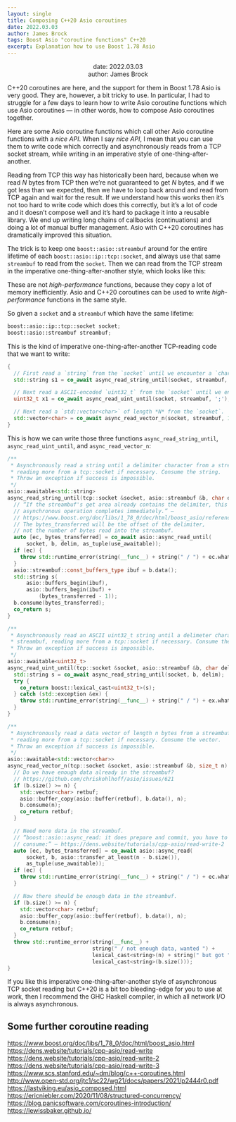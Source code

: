 ```yaml
---
layout: single
title: Composing C++20 Asio coroutines
date: 2022.03.03
author: James Brock
tags: Boost Asio "coroutine functions" C++20 
excerpt: Explanation how to use Boost 1.78 Asio
---
```


<p align="center">
date: 2022.03.03<br>
author: James Brock
</p>

C++20 coroutines are here, and the support for them in Boost 1.78 Asio is very good. 
They are, however, a bit tricky to use. 
In particular, I had to struggle for a few days to learn how to write Asio coroutine functions
which use Asio coroutines — in other words, how to compose Asio coroutines together.

Here are some Asio coroutine functions which call other Asio coroutine functions with a *nice API*.
When I say
*nice API*, I mean that you can use them to write code which correctly and asynchronously 
reads from a TCP socket stream, while writing in an imperative style of one-thing-after-another.

Reading from TCP this way has historically been hard, because when we read *N* bytes from TCP
then we’re not guaranteed to get *N* bytes, and if we got less than we expected, then
we have to loop back around and read from TCP again and wait for the result. If we understand
how this works then it’s not too hard to write code which does this correctly, but it’s a lot of
code and it doesn’t compose well and it’s hard to package it into a reusable library. 
We end up writing long chains of callbacks (continuations) and doing a lot of manual buffer
management. Asio with C++20 coroutines has dramatically improved this situation.

The trick is to keep one `boost::asio::streambuf` around for the entire lifetime
of each `boost::asio::ip::tcp::socket`, and always use that same `streambuf` to read
from the `socket`. Then we can read from the TCP stream in the imperative one-thing-after-another
style, which looks like this:

These are not *high-performance* functions, because they copy a lot of memory inefficiently. 
Asio and C++20 coroutines can be used to write *high-performance* functions in the same style.

So given a `socket` and a `streambuf` which have the same lifetime:

```c++
boost::asio::ip::tcp::socket socket;
boost::asio::streambuf streambuf;
```

This is the kind of imperative one-thing-after-another TCP-reading code that we want to write:

```c++
{
  // First read a `string` from the `socket` until we encounter a `char` `';'`.
  std::string s1 = co_await async_read_string_until(socket, streambuf, ';');

  // Next read a ASCII-encoded `uint32_t` from the `socket` until we encounter a `char` `';'`.
  uint32_t x1 = co_await async_read_uint_until(socket, streambuf, ';');

  // Next read a `std::vector<char>` of length *N* from the `socket`.
  std::vector<char> = co_await async_read_vector_n(socket, streambuf, 10);
}
```

This is how we can write those three functions `async_read_string_until`, `async_read_uint_until`, and `async_read_vector_n`:


```c++
/**
 * Asynchronously read a string until a delimiter character from a streambuf,
 * reading more from a tcp::socket if necessary. Consume the string.
 * Throw an exception if success is impossible.
 */
asio::awaitable<std::string>
async_read_string_until(tcp::socket &socket, asio::streambuf &b, char delim) {
  // “If the streambuf's get area already contains the delimiter, this
  // asynchronous operation completes immediately.” —
  // https://www.boost.org/doc/libs/1_78_0/doc/html/boost_asio/reference/async_read_until/overload5.html
  // The bytes_transferred will be the offset of the delimiter,
  // not the number of bytes read into the streambuf.
  auto [ec, bytes_transferred] = co_await asio::async_read_until(
      socket, b, delim, as_tuple(use_awaitable));
  if (ec) {
    throw std::runtime_error(string(__func__) + string(" / ") + ec.what());
  }
  asio::streambuf::const_buffers_type ibuf = b.data();
  std::string s(
      asio::buffers_begin(ibuf),
      asio::buffers_begin(ibuf) +
          (bytes_transferred - 1));
  b.consume(bytes_transferred);
  co_return s;
}

/**
 * Asynchronously read an ASCII uint32_t string until a delimeter character from
 * streambuf, reading more from a tcp::socket if necessary. Consume the string.
 * Throw an exception if success is impossible.
 */
asio::awaitable<uint32_t>
async_read_uint_until(tcp::socket &socket, asio::streambuf &b, char delim) {
  std::string s = co_await async_read_string_until(socket, b, delim);
  try {
    co_return boost::lexical_cast<uint32_t>(s);
  } catch (std::exception &ex) {
    throw std::runtime_error(string(__func__) + string(" / ") + ex.what());
  }
}

/**
 * Asynchronously read a data vector of length n bytes from a streambuf,
 * reading more from a tcp::socket if necessary. Consume the vector.
 * Throw an exception if success is impossible.
 */
asio::awaitable<std::vector<char>>
async_read_vector_n(tcp::socket &socket, asio::streambuf &b, size_t n) {
  // Do we have enough data already in the streambuf?
  // https://github.com/chriskohlhoff/asio/issues/621
  if (b.size() >= n) {
    std::vector<char> retbuf;
    asio::buffer_copy(asio::buffer(retbuf), b.data(), n);
    b.consume(n);
    co_return retbuf;
  }

  // Need more data in the streambuf.
  // “boost::asio::async_read: it does prepare and commit, you have to do
  // consume:” — https://dens.website/tutorials/cpp-asio/read-write-2
  auto [ec, bytes_transferred] = co_await asio::async_read(
      socket, b, asio::transfer_at_least(n - b.size()),
      as_tuple(use_awaitable));
  if (ec) {
    throw std::runtime_error(string(__func__) + string(" / ") + ec.what());
  }

  // Now there should be enough data in the streambuf.
  if (b.size() >= n) {
    std::vector<char> retbuf;
    asio::buffer_copy(asio::buffer(retbuf), b.data(), n);
    b.consume(n);
    co_return retbuf;
  }
  throw std::runtime_error(string(__func__) +
                           string(" / not enough data, wanted ") +
                           lexical_cast<string>(n) + string(" but got ") +
                           lexical_cast<string>(b.size()));
}
```

If you like this imperative one-thing-after-another style of asynchronous TCP socket reading but C++20 
is a bit too bleeding-edge for you to use at work, then I recommend the GHC Haskell compiler,
in which all network I/O is always asynchronous.

## Some further coroutine reading

https://www.boost.org/doc/libs/1_78_0/doc/html/boost_asio.html
https://dens.website/tutorials/cpp-asio/read-write
https://dens.website/tutorials/cpp-asio/read-write-2
https://dens.website/tutorials/cpp-asio/read-write-3
https://www.scs.stanford.edu/~dm/blog/c++-coroutines.html
http://www.open-std.org/jtc1/sc22/wg21/docs/papers/2021/p2444r0.pdf
https://lastviking.eu/asio_composed.html
https://ericniebler.com/2020/11/08/structured-concurrency/
https://blog.panicsoftware.com/coroutines-introduction/
https://lewissbaker.github.io/


